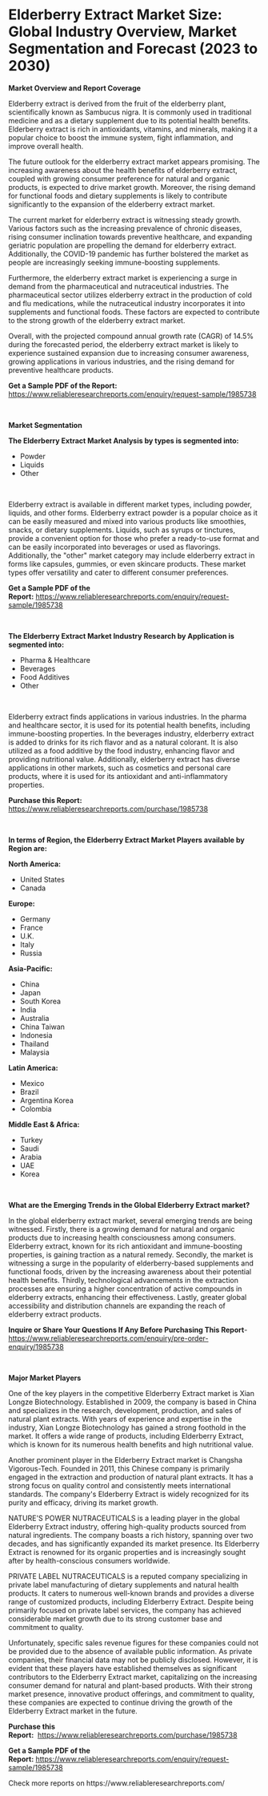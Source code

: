 <p><h1>Elderberry Extract Market Size: Global Industry Overview, Market Segmentation and Forecast (2023 to 2030)</h1></p><p><strong>Market Overview and Report Coverage</strong></p>
<p><p>Elderberry extract is derived from the fruit of the elderberry plant, scientifically known as Sambucus nigra. It is commonly used in traditional medicine and as a dietary supplement due to its potential health benefits. Elderberry extract is rich in antioxidants, vitamins, and minerals, making it a popular choice to boost the immune system, fight inflammation, and improve overall health.</p><p>The future outlook for the elderberry extract market appears promising. The increasing awareness about the health benefits of elderberry extract, coupled with growing consumer preference for natural and organic products, is expected to drive market growth. Moreover, the rising demand for functional foods and dietary supplements is likely to contribute significantly to the expansion of the elderberry extract market.</p><p>The current market for elderberry extract is witnessing steady growth. Various factors such as the increasing prevalence of chronic diseases, rising consumer inclination towards preventive healthcare, and expanding geriatric population are propelling the demand for elderberry extract. Additionally, the COVID-19 pandemic has further bolstered the market as people are increasingly seeking immune-boosting supplements.</p><p>Furthermore, the elderberry extract market is experiencing a surge in demand from the pharmaceutical and nutraceutical industries. The pharmaceutical sector utilizes elderberry extract in the production of cold and flu medications, while the nutraceutical industry incorporates it into supplements and functional foods. These factors are expected to contribute to the strong growth of the elderberry extract market.</p><p>Overall, with the projected compound annual growth rate (CAGR) of 14.5% during the forecasted period, the elderberry extract market is likely to experience sustained expansion due to increasing consumer awareness, growing applications in various industries, and the rising demand for preventive healthcare products.</p></p>
<p><strong>Get a Sample PDF of the Report:</strong> <a href="https://www.reliableresearchreports.com/enquiry/request-sample/1985738">https://www.reliableresearchreports.com/enquiry/request-sample/1985738</a></p>
<p>&nbsp;</p>
<p><strong>Market Segmentation</strong></p>
<p><strong>The Elderberry Extract Market Analysis by types is segmented into:</strong></p>
<p><ul><li>Powder</li><li>Liquids</li><li>Other</li></ul></p>
<p>&nbsp;</p>
<p><p>Elderberry extract is available in different market types, including powder, liquids, and other forms. Elderberry extract powder is a popular choice as it can be easily measured and mixed into various products like smoothies, snacks, or dietary supplements. Liquids, such as syrups or tinctures, provide a convenient option for those who prefer a ready-to-use format and can be easily incorporated into beverages or used as flavorings. Additionally, the "other" market category may include elderberry extract in forms like capsules, gummies, or even skincare products. These market types offer versatility and cater to different consumer preferences.</p></p>
<p><strong>Get a Sample PDF of the Report:</strong>&nbsp;<a href="https://www.reliableresearchreports.com/enquiry/request-sample/1985738">https://www.reliableresearchreports.com/enquiry/request-sample/1985738</a></p>
<p>&nbsp;</p>
<p><strong>The Elderberry Extract Market Industry Research by Application is segmented into:</strong></p>
<p><ul><li>Pharma & Healthcare</li><li>Beverages</li><li>Food Additives</li><li>Other</li></ul></p>
<p>&nbsp;</p>
<p><p>Elderberry extract finds applications in various industries. In the pharma and healthcare sector, it is used for its potential health benefits, including immune-boosting properties. In the beverages industry, elderberry extract is added to drinks for its rich flavor and as a natural colorant. It is also utilized as a food additive by the food industry, enhancing flavor and providing nutritional value. Additionally, elderberry extract has diverse applications in other markets, such as cosmetics and personal care products, where it is used for its antioxidant and anti-inflammatory properties.</p></p>
<p><strong>Purchase this Report:</strong>&nbsp; <a href="https://www.reliableresearchreports.com/purchase/1985738">https://www.reliableresearchreports.com/purchase/1985738</a></p>
<p>&nbsp;</p>
<p><strong>In terms of Region, the Elderberry Extract Market Players available by Region are:</strong></p>
<p>
    <p> <strong> North America: </strong>
        <ul>
            <li>United States</li>
            <li>Canada</li>
        </ul>
        </p> 
    <p> <strong> Europe: </strong>
        <ul>
            <li>Germany</li>
            <li>France</li>
            <li>U.K.</li>
            <li>Italy</li>
            <li>Russia</li>
        </ul>
        </p> 
    <p> <strong> Asia-Pacific: </strong>
        <ul>
            <li>China</li>
            <li>Japan</li>
            <li>South Korea</li>
            <li>India</li>
            <li>Australia</li>
            <li>China Taiwan</li>
            <li>Indonesia</li>
            <li>Thailand</li>
            <li>Malaysia</li>
        </ul>
        </p> 
    <p> <strong> Latin America: </strong>
        <ul>
            <li>Mexico</li>
            <li>Brazil</li>
            <li>Argentina Korea</li>
            <li>Colombia</li>
        </ul>
        </p> 
    <p> <strong> Middle East & Africa: </strong>
        <ul>
            <li>Turkey</li>
            <li>Saudi</li>
            <li>Arabia</li>
            <li>UAE</li>
            <li>Korea</li>
        </ul>
    </p>
    </p>
<p>&nbsp;</p>
<p><strong>What are the Emerging Trends in the Global Elderberry Extract market?</strong></p>
<p><p>In the global elderberry extract market, several emerging trends are being witnessed. Firstly, there is a growing demand for natural and organic products due to increasing health consciousness among consumers. Elderberry extract, known for its rich antioxidant and immune-boosting properties, is gaining traction as a natural remedy. Secondly, the market is witnessing a surge in the popularity of elderberry-based supplements and functional foods, driven by the increasing awareness about their potential health benefits. Thirdly, technological advancements in the extraction processes are ensuring a higher concentration of active compounds in elderberry extracts, enhancing their effectiveness. Lastly, greater global accessibility and distribution channels are expanding the reach of elderberry extract products.</p></p>
<p><strong>Inquire or Share Your Questions If Any Before Purchasing This Report</strong>- <a href="https://www.reliableresearchreports.com/enquiry/pre-order-enquiry/1985738">https://www.reliableresearchreports.com/enquiry/pre-order-enquiry/1985738</a></p>
<p>&nbsp;</p>
<p><strong>Major Market Players</strong></p>
<p><p>One of the key players in the competitive Elderberry Extract market is Xian Longze Biotechnology. Established in 2009, the company is based in China and specializes in the research, development, production, and sales of natural plant extracts. With years of experience and expertise in the industry, Xian Longze Biotechnology has gained a strong foothold in the market. It offers a wide range of products, including Elderberry Extract, which is known for its numerous health benefits and high nutritional value.</p><p>Another prominent player in the Elderberry Extract market is Changsha Vigorous-Tech. Founded in 2011, this Chinese company is primarily engaged in the extraction and production of natural plant extracts. It has a strong focus on quality control and consistently meets international standards. The company's Elderberry Extract is widely recognized for its purity and efficacy, driving its market growth.</p><p>NATURE'S POWER NUTRACEUTICALS is a leading player in the global Elderberry Extract industry, offering high-quality products sourced from natural ingredients. The company boasts a rich history, spanning over two decades, and has significantly expanded its market presence. Its Elderberry Extract is renowned for its organic properties and is increasingly sought after by health-conscious consumers worldwide.</p><p>PRIVATE LABEL NUTRACEUTICALS is a reputed company specializing in private label manufacturing of dietary supplements and natural health products. It caters to numerous well-known brands and provides a diverse range of customized products, including Elderberry Extract. Despite being primarily focused on private label services, the company has achieved considerable market growth due to its strong customer base and commitment to quality.</p><p>Unfortunately, specific sales revenue figures for these companies could not be provided due to the absence of available public information. As private companies, their financial data may not be publicly disclosed. However, it is evident that these players have established themselves as significant contributors to the Elderberry Extract market, capitalizing on the increasing consumer demand for natural and plant-based products. With their strong market presence, innovative product offerings, and commitment to quality, these companies are expected to continue driving the growth of the Elderberry Extract market in the future.</p></p>
<p><strong>Purchase this Report:</strong>&nbsp;&nbsp;<a href="https://www.reliableresearchreports.com/purchase/1985738">https://www.reliableresearchreports.com/purchase/1985738</a></p>
<p></p>
<p><strong>Get a Sample PDF of the Report:</strong>&nbsp;<a href="https://www.reliableresearchreports.com/enquiry/request-sample/1985738">https://www.reliableresearchreports.com/enquiry/request-sample/1985738</a></p>
<p>Check more reports on https://www.reliableresearchreports.com/</p>
